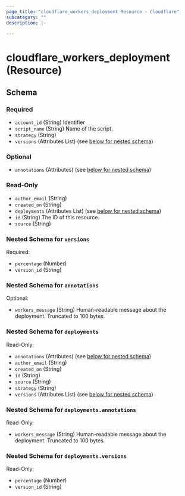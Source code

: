 ```yaml
---
page_title: "cloudflare_workers_deployment Resource - Cloudflare"
subcategory: ""
description: |-
  
---
```


# cloudflare_workers_deployment (Resource)




<!-- schema generated by tfplugindocs -->
## Schema

### Required

- `account_id` (String) Identifier
- `script_name` (String) Name of the script.
- `strategy` (String)
- `versions` (Attributes List) (see [below for nested schema](#nestedatt--versions))

### Optional

- `annotations` (Attributes) (see [below for nested schema](#nestedatt--annotations))

### Read-Only

- `author_email` (String)
- `created_on` (String)
- `deployments` (Attributes List) (see [below for nested schema](#nestedatt--deployments))
- `id` (String) The ID of this resource.
- `source` (String)

<a id="nestedatt--versions"></a>
### Nested Schema for `versions`

Required:

- `percentage` (Number)
- `version_id` (String)


<a id="nestedatt--annotations"></a>
### Nested Schema for `annotations`

Optional:

- `workers_message` (String) Human-readable message about the deployment. Truncated to 100 bytes.


<a id="nestedatt--deployments"></a>
### Nested Schema for `deployments`

Read-Only:

- `annotations` (Attributes) (see [below for nested schema](#nestedatt--deployments--annotations))
- `author_email` (String)
- `created_on` (String)
- `id` (String)
- `source` (String)
- `strategy` (String)
- `versions` (Attributes List) (see [below for nested schema](#nestedatt--deployments--versions))

<a id="nestedatt--deployments--annotations"></a>
### Nested Schema for `deployments.annotations`

Read-Only:

- `workers_message` (String) Human-readable message about the deployment. Truncated to 100 bytes.


<a id="nestedatt--deployments--versions"></a>
### Nested Schema for `deployments.versions`

Read-Only:

- `percentage` (Number)
- `version_id` (String)


